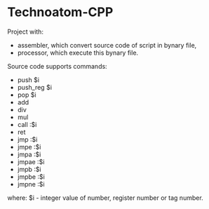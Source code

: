# Technoatom-CPP
Project with:
- assembler, which convert source code of script in bynary file,
- processor, which execute this bynary file.


Source code supports commands:
- push $i
- push_reg $i
- pop $i
- add
- div
- mul
- call :$i
- ret
- jmp :$i
- jmpe :$i
- jmpa :$i
- jmpae :$i
- jmpb :$i
- jmpbe :$i
- jmpne :$i

where: $i - integer value of number, register number or tag number.
